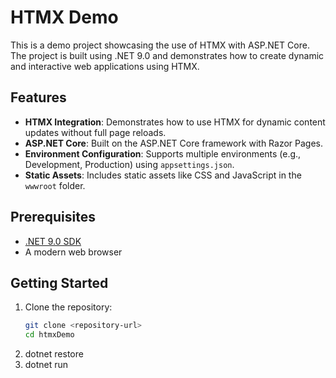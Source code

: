 # HTMX Demo

This is a demo project showcasing the use of HTMX with ASP.NET Core. The project is built using .NET 9.0 and demonstrates how to create dynamic and interactive web applications using HTMX.

## Features

- **HTMX Integration**: Demonstrates how to use HTMX for dynamic content updates without full page reloads.
- **ASP.NET Core**: Built on the ASP.NET Core framework with Razor Pages.
- **Environment Configuration**: Supports multiple environments (e.g., Development, Production) using `appsettings.json`.
- **Static Assets**: Includes static assets like CSS and JavaScript in the `wwwroot` folder.

## Prerequisites

- [.NET 9.0 SDK](https://dotnet.microsoft.com/download/dotnet/9.0)
- A modern web browser

## Getting Started

1. Clone the repository:
   ```bash
   git clone <repository-url>
   cd htmxDemo

2. dotnet restore
3. dotnet run